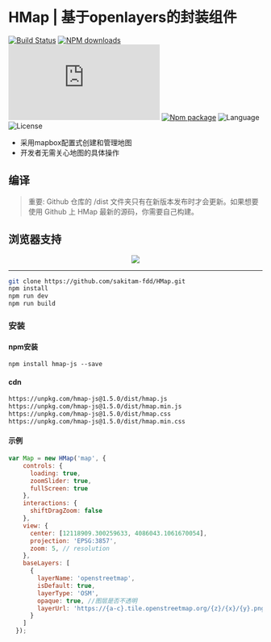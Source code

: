 # HMap  |  基于openlayers的封装组件

[![Build Status](https://travis-ci.org/sakitam-fdd/HMap.svg?branch=master)](https://www.travis-ci.org/sakitam-fdd/HMap)
[![NPM downloads](http://img.shields.io/npm/dm/hmap-js.svg)](https://npmjs.org/package/hmap-js)
![JS gzip size](http://img.badgesize.io/https://unpkg.com/hmap-js/lib/index.js?compression=gzip&label=gzip%20size:%20JS)
[![Npm package](https://img.shields.io/npm/v/hmap-js.svg)](https://www.npmjs.org/package/hmap-js)
![Language](https://img.shields.io/badge/language-javascript-yellow.svg)
![License](https://img.shields.io/badge/license-MIT-000000.svg)

- 采用mapbox配置式创建和管理地图
- 开发者无需关心地图的具体操作

## 编译

> 重要: Github 仓库的 /dist 文件夹只有在新版本发布时才会更新。如果想要使用 Github 上 HMap 最新的源码，你需要自己构建。

## 浏览器支持

<p align="center">
  <img src="https://github.com/sakitam-fdd/HMap/raw/V1.0/asset/brow.png"/> 
</p>

---

```bash
git clone https://github.com/sakitam-fdd/HMap.git
npm install
npm run dev
npm run build
```

### 安装

#### npm安装

```
npm install hmap-js --save
```

#### cdn

```bash
https://unpkg.com/hmap-js@1.5.0/dist/hmap.js
https://unpkg.com/hmap-js@1.5.0/dist/hmap.min.js
https://unpkg.com/hmap-js@1.5.0/dist/hmap.css
https://unpkg.com/hmap-js@1.5.0/dist/hmap.min.css
```

#### 示例

```javascript
var Map = new HMap('map', {
    controls: {
      loading: true,
      zoomSlider: true,
      fullScreen: true
    },
    interactions: {
      shiftDragZoom: false
    },
    view: {
      center: [12118909.300259633, 4086043.1061670054],
      projection: 'EPSG:3857',
      zoom: 5, // resolution
    },
    baseLayers: [
      {
        layerName: 'openstreetmap',
        isDefault: true,
        layerType: 'OSM',
        opaque: true, //图层是否不透明
        layerUrl: 'https://{a-c}.tile.openstreetmap.org/{z}/{x}/{y}.png'
      }
    ]
  });
```
